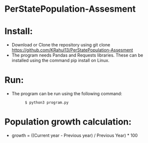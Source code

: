 # PerStatePopulation-Assesment

Install:
==========

- Download or Clone the repository using git clone https://github.com/KRahul13/PerStatePopulation-Assesment
- The program needs Pandas and Requests libraries. These can be installed using the command pip install <package> on Linux.

  
  
Run:
==========

- The program can be run using the following command:
      
            $ python3 program.py
  
  
  
Population growth calculation:
==================================
  
- growth = ((Current year - Previous year) / Previous Year) * 100
  
